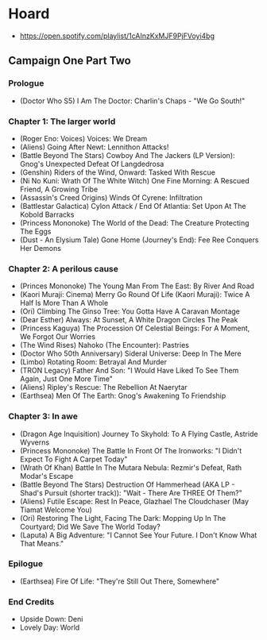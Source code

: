 # Hoard

* https://open.spotify.com/playlist/1cAInzKxMJF9PjFVoyi4bg

## Campaign One Part Two
### Prologue

* (Doctor Who S5) I Am The Doctor: Charlin's Chaps - "We Go South!"

### Chapter 1: The larger world

* (Roger Eno: Voices) Voices: We Dream
* (Aliens) Going After Newt: Lennithon Attacks!
* (Battle Beyond The Stars) Cowboy And The Jackers (LP Version): Gnog's Unexpected Defeat Of Langdedrosa
* (Genshin) Riders of the Wind, Onward: Tasked With Rescue
* (Ni No Kuni: Wrath Of The White Witch) One Fine Morning: A Rescued Friend, A Growing Tribe
* (Assassin's Creed Origins) Winds Of Cyrene: Infiltration
* (Battlestar Galactica) Cylon Attack / End Of Atlantia: Set Upon At The Kobold Barracks
* (Princess Mononoke) The World of the Dead: The Creature Protecting The Eggs
* (Dust - An Elysium Tale) Gone Home (Journey's End): Fee Ree Conquers Her Demons

### Chapter 2: A perilous cause

* (Princes Mononoke) The Young Man From The East: By River And Road
* (Kaori Muraji: Cinema) Merry Go Round Of Life (Kaori Muraji): Twice A Half Is More Than A Whole
* (Ori) Climbing The Ginso Tree: You Gotta Have A Caravan Montage
* (Dear Esther) Always: At Sunset, A White Dragon Circles The Peak
* (Princess Kaguya) The Procession Of Celestial Beings: For A Moment, We Forgot Our Worries
* (The Wind Rises) Nahoko (The Encounter): Pastries
* (Doctor Who 50th Anniversary) Sideral Universe: Deep In The Mere
* (Limbo) Rotating Room: Betrayal And Murder
* (TRON Legacy) Father And Son: "I Would Have Liked To See Them Again, Just One More Time"
* (Aliens) Ripley's Rescue: The Rebellion At Naerytar
* (Earthsea) Men Of The Earth: Gnog's Awakening To Friendship

### Chapter 3: In awe

* (Dragon Age Inquisition) Journey To Skyhold: To A Flying Castle, Astride Wyverns
* (Princess Mononoke) The Battle In Front Of The Ironworks: "I Didn't Expect To Fight A Carpet Today"
* (Wrath Of Khan) Battle In The Mutara Nebula: Rezmir's Defeat, Rath Modar's Escape
* (Battle Beyond The Stars) Destruction Of Hammerhead (AKA LP - Shad's Pursuit (shorter track)): "Wait - There Are THREE Of Them?"
* (Aliens) Futile Escape: Rest In Peace, Glazhael The Cloudchaser (May Tiamat Welcome You)
* (Ori) Restoring The Light, Facing The Dark: Mopping Up In The Courtyard; Did We Save The World Today?
* (Laputa) A Big Adventure: "I Cannot See Your Future. I Don't Know What That Means."

### Epilogue

* (Earthsea) Fire Of Life: "They're Still Out There, Somewhere"

### End Credits

* Upside Down: Deni
* Lovely Day: World
